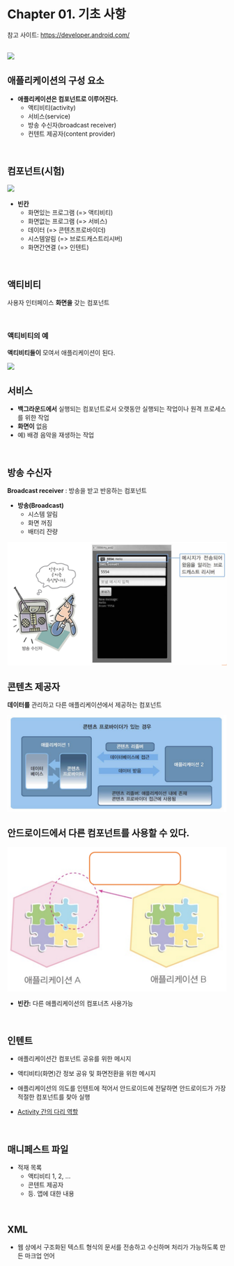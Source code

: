 # Chapter 01. 기초 사항

참고 사이트: https://developer.android.com/

<br>

<img src="/Users/sangminlee/Android/capture/스크린샷 2019-09-10 오후 2.19.13.png">

<br>

## 애플리케이션의 구성 요소

- **애플리케이션은 컴포넌트로 이루어진다.**
  - 액티비티(activity)
  - 서비스(service)
  - 방송 수신자(broadcast receiver)
  - 컨텐트 제공자(content provider)

<br>

## 컴포넌트(시험)

<img src="/Users/sangminlee/Android/capture/스크린샷 2019-09-10 오후 2.25.04.png">

- **빈칸**
  - 화면있는 프로그램 (=> 액티비티)
  - 화면없는 프로그램 (=> 서비스)
  - 데이터 (=> 콘텐츠프로바이더)
  - 시스템알림 (=> 브로드캐스트리시버)
  - 화면간연결 (=> 인텐트)

<br>

## 액티비티

사용자 인터페이스 **화면을** 갖는 컴포넌트

<br>

### 액티비티의 예

**액티비티들이** 모여서 애플리케이션이 된다.

<img src="/Users/sangminlee/Android/capture/스크린샷 2019-09-10 오후 2.32.01.png">

<br>

## 서비스

* **백그라운드에서** 실행되는 컴포넌트로서 오랫동안 실행되는 작업이나 원격 프로세스를 위한 작업
* **화면이** 없음
* 예) 배경 음악을 재생하는 작업

<br>

## 방송 수신자

**Broadcast receiver** : 방송을 받고 반응하는 컴포넌트

* **방송(Broadcast)**
  * 시스템 알림
  * 화면 꺼짐
  * 배터리 잔량

<img src="../capture/스크린샷 2019-09-10 오후 2.34.07.png">

<br>

## 콘텐츠 제공자

**데이터를** 관리하고 다른 애플리케이션에서 제공하는 컴포넌트

<img src="../capture/스크린샷 2019-09-10 오후 2.38.30.png">

<br>

## 안드로이드에서 다른 컴포넌트를 사용할 수 있다.

<img src="../capture/스크린샷 2019-09-10 오후 2.41.27.png">

* **빈칸:** 다른 애플리케이션의 컴포너츠 사용가능

<br>

## 인텐트

* 애플리케이션간 컴포넌트 공유를 위한 메시지
* 액티비티(화면)간 정보 공유 및 화면전환을 위한 메시지
* 애플리케이션의 의도를 인텐트에 적어서 안드로이드에 전달하면 안드로이드가 가장 적절한 컴포넌트를 찾아 실행

* <u>Activity 간의 다리 역할</u>

<br>

## 매니페스트 파일

* 적재 목록
  * 액티비티 1, 2, ...
  * 콘텐트 제공자
  * 등. 앱에 대한 내용

<br>

## XML

* 웹 상에서 구조화된 텍스트 형식의 문서를 전송하고 수신하며 처리가 가능하도록 만든 마크업 언어

